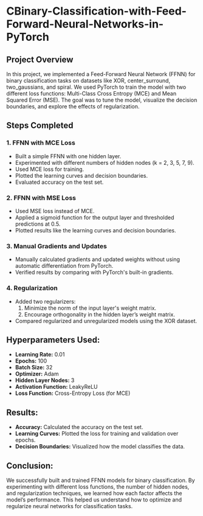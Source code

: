 # CBinary-Classification-with-Feed-Forward-Neural-Networks-in-PyTorch

## Project Overview
In this project, we implemented a Feed-Forward Neural Network (FFNN) for binary classification tasks on datasets like XOR, center_surround, two_gaussians, and spiral. We used PyTorch to train the model with two different loss functions: Multi-Class Cross Entropy (MCE) and Mean Squared Error (MSE). The goal was to tune the model, visualize the decision boundaries, and explore the effects of regularization.

## Steps Completed

### 1. **FFNN with MCE Loss**
- Built a simple FFNN with one hidden layer.
- Experimented with different numbers of hidden nodes (k = 2, 3, 5, 7, 9).
- Used MCE loss for training.
- Plotted the learning curves and decision boundaries.
- Evaluated accuracy on the test set.

### 2. **FFNN with MSE Loss**
- Used MSE loss instead of MCE.
- Applied a sigmoid function for the output layer and thresholded predictions at 0.5.
- Plotted results like the learning curves and decision boundaries.

### 3. **Manual Gradients and Updates**
- Manually calculated gradients and updated weights without using automatic differentiation from PyTorch.
- Verified results by comparing with PyTorch's built-in gradients.

### 4. **Regularization**
- Added two regularizers:
  1. Minimize the norm of the input layer's weight matrix.
  2. Encourage orthogonality in the hidden layer’s weight matrix.
- Compared regularized and unregularized models using the XOR dataset.

## Hyperparameters Used:
- **Learning Rate:** 0.01
- **Epochs:** 100
- **Batch Size:** 32
- **Optimizer:** Adam
- **Hidden Layer Nodes:** 3
- **Activation Function:** LeakyReLU
- **Loss Function:** Cross-Entropy Loss (for MCE)

## Results:
- **Accuracy:** Calculated the accuracy on the test set.
- **Learning Curves:** Plotted the loss for training and validation over epochs.
- **Decision Boundaries:** Visualized how the model classifies the data.

## Conclusion:
We successfully built and trained FFNN models for binary classification. By experimenting with different loss functions, the number of hidden nodes, and regularization techniques, we learned how each factor affects the model’s performance. This helped us understand how to optimize and regularize neural networks for classification tasks.

